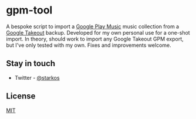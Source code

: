 # gpm-tool

A bespoke script to import a [Google Play Music][gm] music collection from a [Google Takeout][gt] backup. Developed for my own personal use for a one-shot import. In theory, should work to import any Google Takeout GPM export, but I've only tested with my own. Fixes and improvements welcome.

## Stay in touch

* Twitter - [@starkos](https://twitter.com/starkos)

## License

[MIT](https://opensource.org/licenses/MIT)

[gm]: https://play.google.com/music/listen
[gt]: https://takeout.google.com/settings/takeout
[api]: https://github.com/simon-weber/gmusicapi
